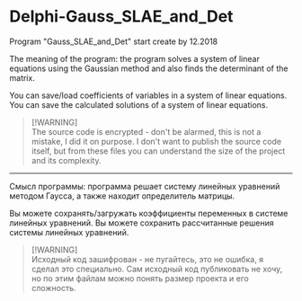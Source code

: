 # Delphi-Gauss_SLAE_and_Det
Program "Gauss_SLAE_and_Det" start create by 12.2018

The meaning of the program: the program solves a system of linear equations using the Gaussian method and also finds the determinant of the matrix.

You can save/load coefficients of variables in a system of linear equations. You can save the calculated solutions of a system of linear equations.

> [!WARNING]\
> The source code is encrypted - don't be alarmed, this is not a mistake, I did it on purpose. I don't want to publish the source code itself, but from these files you can understand the size of the project and its complexity.

---

Смысл программы: программа решает систему линейных уравнений методом Гаусса, а также находит определитель матрицы.

Вы можете сохранять/загружать коэффициенты переменных в системе линейных уравнений. Вы можете сохранить рассчитанные решения системы линейных уравнений.

> [!WARNING]\
> Исходный код зашифрован - не пугайтесь, это не ошибка, я сделал это специально. Сам исходный код публиковать не хочу, но по этим файлам можно понять размер проекта и его сложность.
